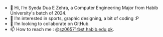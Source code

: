 - 👋 Hi, I’m Syeda Dua E Zehra, a Computer Engineering Major from Habib University's batch of 2024.
- 👀 I’m interested in sports, graphic designing, a bit of coding :P
- 💞️ I’m looking to collaborate on GitHub.
- 📫 How to reach me : @sz06571@st.habib.edu.pk.

